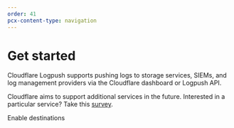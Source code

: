 ```yaml
---
order: 41
pcx-content-type: navigation
---
```


# Get started

Cloudflare Logpush supports pushing logs to storage services, SIEMs, and log management providers via the Cloudflare dashboard or Logpush API.

Cloudflare aims to support additional services in the future. Interested in a particular service? Take this [survey](https://goo.gl/forms/0KpMfae63WMPjBmD2).

<ButtonGroup>
  <bongo:button type="primary" href="/get-started/enable-destinations">
    Enable destinations
  </bongo:button>
</ButtonGroup>
